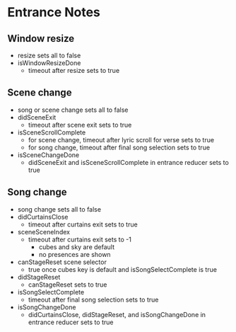 # Entrance Notes

## Window resize
* resize sets all to false
* isWindowResizeDone
    * timeout after resize sets to true

## Scene change
* song or scene change sets all to false
* didSceneExit
    * timeout after scene exit sets to true
* isSceneScrollComplete
    * for scene change, timeout after lyric scroll for verse sets to true
    * for song change, timeout after final song selection sets to true
* isSceneChangeDone
    * didSceneExit and isSceneScrollComplete in entrance reducer sets to true

## Song change
* song change sets all to false
* didCurtainsClose
    * timeout after curtains exit sets to true
* sceneSceneIndex
    * timeout after curtains exit sets to -1
        * cubes and sky are default
        * no presences are shown
* canStageReset scene selector
    * true once cubes key is default and isSongSelectComplete is true
* didStageReset
    * canStageReset sets to true
* isSongSelectComplete
    * timeout after final song selection sets to true
* isSongChangeDone
    * didCurtainsClose, didStageReset, and isSongChangeDone in entrance reducer sets to true
